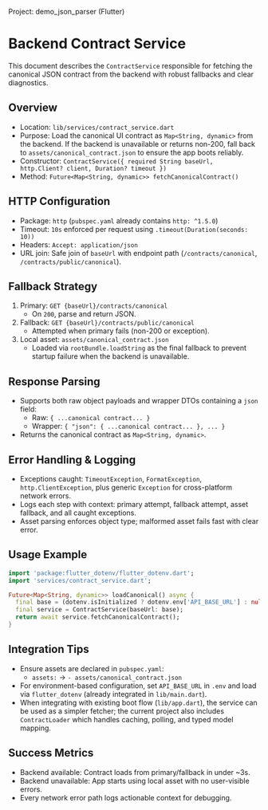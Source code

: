 Project: demo_json_parser (Flutter)
# Backend Contract Service

This document describes the `ContractService` responsible for fetching the canonical JSON contract from the backend with robust fallbacks and clear diagnostics.

## Overview
- Location: `lib/services/contract_service.dart`
- Purpose: Load the canonical UI contract as `Map<String, dynamic>` from the backend. If the backend is unavailable or returns non-200, fall back to `assets/canonical_contract.json` to ensure the app boots reliably.
- Constructor: `ContractService({ required String baseUrl, http.Client? client, Duration? timeout })`
- Method: `Future<Map<String, dynamic>> fetchCanonicalContract()`

## HTTP Configuration
- Package: `http` (`pubspec.yaml` already contains `http: ^1.5.0`)
- Timeout: `10s` enforced per request using `.timeout(Duration(seconds: 10))`
- Headers: `Accept: application/json`
- URL join: Safe join of `baseUrl` with endpoint path (`/contracts/canonical`, `/contracts/public/canonical`).

## Fallback Strategy
1. Primary: `GET {baseUrl}/contracts/canonical`
   - On `200`, parse and return JSON.
2. Fallback: `GET {baseUrl}/contracts/public/canonical`
   - Attempted when primary fails (non-200 or exception).
3. Local asset: `assets/canonical_contract.json`
   - Loaded via `rootBundle.loadString` as the final fallback to prevent startup failure when the backend is unavailable.

## Response Parsing
- Supports both raw object payloads and wrapper DTOs containing a `json` field:
  - Raw: `{ ...canonical contract... }`
  - Wrapper: `{ "json": { ...canonical contract... }, ... }`
- Returns the canonical contract as `Map<String, dynamic>`.

## Error Handling & Logging
- Exceptions caught: `TimeoutException`, `FormatException`, `http.ClientException`, plus generic `Exception` for cross-platform network errors.
- Logs each step with context: primary attempt, fallback attempt, asset fallback, and all caught exceptions.
- Asset parsing enforces object type; malformed asset fails fast with clear error.

## Usage Example
```dart
import 'package:flutter_dotenv/flutter_dotenv.dart';
import 'services/contract_service.dart';

Future<Map<String, dynamic>> loadCanonical() async {
  final base = (dotenv.isInitialized ? dotenv.env['API_BASE_URL'] : null) ?? 'http://localhost:8081';
  final service = ContractService(baseUrl: base);
  return await service.fetchCanonicalContract();
}
```

## Integration Tips
- Ensure assets are declared in `pubspec.yaml`:
  - `assets:` → `- assets/canonical_contract.json`
- For environment-based configuration, set `API_BASE_URL` in `.env` and load via `flutter_dotenv` (already integrated in `lib/main.dart`).
- When integrating with existing boot flow (`lib/app.dart`), the service can be used as a simpler fetcher; the current project also includes `ContractLoader` which handles caching, polling, and typed model mapping.

## Success Metrics
- Backend available: Contract loads from primary/fallback in under ~3s.
- Backend unavailable: App starts using local asset with no user-visible errors.
- Every network error path logs actionable context for debugging.